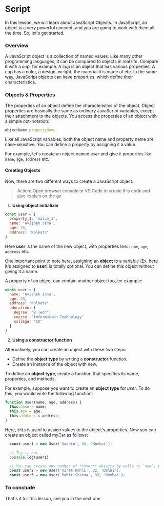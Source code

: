 # Script

In this lesson, we will learn about JavaScript Objects. 
In JavaScript, an object is a very powerful concept, and you are going to work with them all the time. So, let's get started.

### Overview 
A JavaScript object is a collection of named values. Like many other programming languages, it can be compared to objects in real life. Compare it with a *cup*, for example. A *cup* is an object that has various properties. A cup has a color, a design, weight, the material it is made of etc. In the same way, JavaScript objects can have properties, which define their characteristics.

### Objects & Properties
The properties of an object define the characteristics of the object. Object properties are basically the same as ordinary JavaScript variables, except their attachment to the objects. You access the properties of an object with a simple dot-notation:

```js
objectName.propertyName
```

Like all JavaScript variables, both the object name and property name are case-sensitive. You can define a property by assigning it a value. 

For example, let's create an object named `user` and give it properties like `name`, `age`, `address` etc.

#### Creating Objects
Now, there are two different ways to create a JavaScript object.

> Action: Open browser console or VS Code to create this code and also explain on the go

1. **Using object initializer**
```js
const user = {
  property_1: 'value_1',
  name: 'Avishek Jana',
  age: 20,
  address: 'Kolkata'
}
```
Here **user** is the name of the new object, with properties like: `name`, `age`, `address` etc.

One important point to note here, assigning an **object** to a variable (Ex. here it's assigned to **user**) is totally optional. You can define this object without giving it a name.

A property of an object can contain another object too, for example:
```js
const user = {
  name: 'Avishek Jana',
  age: 20,
  address: 'Kolkata'
  education: {
    degree: "B Tech",
    course: "Information Technology"
    college: "CU"
  }
}
```

2. **Using a constructor function**

Alternatively, you can create an object with these two steps:

  - Define the **object type** by writing a **constructor** function.
  - Create an instance of the object with new.

To define an **object type**, create a function that specifies its name, properties, and methods. 

For example, suppose you want to create an **object type** for *user*. To do this, you would write the following function:

```js
function User(name, age, address) {
  this.name = name;
  this.age = age;
  this.address = address;
}
```
Here, `this` is used to assign values to the object's properties. Now you can create an object called myCar as follows:
```js
  const user1 = new User('Sachin', 50, 'Mumbai');

  // Try it out
  console.log(user1)

  // You can create any number of **User** objects by calls to `new`. For example,
  const user2 = new User('Virat Kohli', 32, 'Delhi');
  const user3 = new User('Rohit Sharma', 33, 'Mumbai');
```

### To conclude
That's it for this lesson, see you in the next one.
